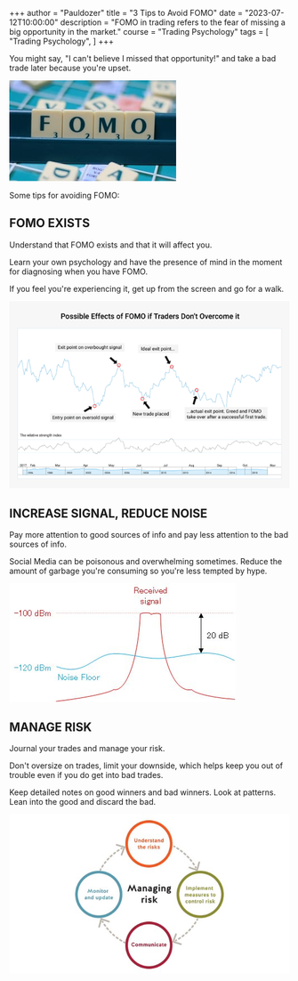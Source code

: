 +++
author = "Pauldozer"
title = "3 Tips to Avoid FOMO"
date = "2023-07-12T10:00:00"
description = "FOMO in trading refers to the fear of missing a big opportunity in the market."
course = "Trading Psychology"
tags = [
   "Trading Psychology",
]
+++


You might say, "I can't believe I missed that opportunity!" and take a bad trade later because you're upset.

![](images/fomo.jpeg)


Some tips for avoiding FOMO:

## **FOMO EXISTS** 

Understand that FOMO exists and that it will affect you.

Learn your own psychology and have the presence of mind in the moment for diagnosing when you have FOMO. 

If you feel you're experiencing it, get up from the screen and go for a walk.

![](images/fomoeffects.png)

## **INCREASE SIGNAL, REDUCE NOISE**

Pay more attention to good sources of info and pay less attention to the bad sources of info.

Social Media can be poisonous and overwhelming sometimes. Reduce the amount of garbage you're consuming so you're less tempted by hype.

![](images/signal.jpeg)


## **MANAGE RISK**

Journal your trades and manage your risk.

Don't oversize on trades, limit your downside, which helps keep you out of trouble even if you do get into bad trades.

Keep detailed notes on good winners and bad winners. Look at patterns. Lean into the good and discard the bad.

![](images/risk.jpeg)

